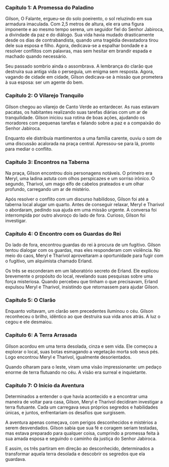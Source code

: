 ### **Capítulo 1: A Promessa do Paladino**

Gilson, O Falante, ergueu-se do solo poeirento, o sol reluzindo em sua armadura imaculada. Com 2,5 metros de altura, ele era uma figura imponente e ao mesmo tempo serena, um seguidor fiel do Senhor Jabiroca, a divindade da paz e do diálogo. Sua vida havia mudado drasticamente desde os dias de contrabandista, quando uma tragédia devastadora tirou dele sua esposa e filho. Agora, dedicava-se a espalhar bondade e a resolver conflitos com palavras, mas sem hesitar em brandir espada e machado quando necessário.

Seu passado sombrio ainda o assombrava. A lembrança do clarão que destruíra sua antiga vida o perseguia, um enigma sem resposta. Agora, vagando de cidade em cidade, Gilson dedicava-se à missão que prometera à sua esposa: ser um agente do bem.

### **Capítulo 2: O Vilarejo Tranquilo**

Gilson chegou ao vilarejo de Canto Verde ao entardecer. As ruas estavam pacatas, os habitantes realizando suas tarefas diárias com um ar de tranquilidade. Gilson iniciou sua rotina de boas ações, ajudando os moradores com pequenas tarefas e falando sobre a paz e a compaixão do Senhor Jabiroca.

Enquanto ele distribuía mantimentos a uma família carente, ouviu o som de uma discussão acalorada na praça central. Apressou-se para lá, pronto para mediar o conflito.

### **Capítulo 3: Encontros na Taberna**

Na praça, Gilson encontrou dois personagens notáveis. O primeiro era Meryl, uma ladina astuta com olhos perspicazes e um sorriso irônico. O segundo, Tharivol, um mago elfo de cabelos prateados e um olhar profundo, carregando um ar de mistério.

Após resolver o conflito com um discurso habilidoso, Gilson foi até a taberna local alugar um quarto. Antes de conseguir relaxar, Meryl e Tharivol o abordaram, pedindo sua ajuda em uma missão urgente. A conversa foi interrompida por outro alvoroço do lado de fora. Curioso, Gilson foi investigar.

### **Capítulo 4: O Encontro com os Guardas do Rei**

Do lado de fora, encontrou guardas do rei à procura de um fugitivo. Gilson tentou dialogar com os guardas, mas eles responderam com violência. No meio do caos, Meryl e Tharivol aproveitaram a oportunidade para fugir com o fugitivo, um alquimista chamado Erland.

Os três se esconderam em um laboratório secreto de Erland. Ele explicou brevemente o propósito do local, revelando suas pesquisas sobre uma força misteriosa. Quando percebeu que tinham o que precisavam, Erland expulsou Meryl e Tharivol, insistindo que retornassem para ajudar Gilson.

### **Capítulo 5: O Clarão**

Enquanto voltavam, um clarão sem precedentes iluminou o céu. Gilson reconheceu o brilho, idêntico ao que destruíra sua vida anos atrás. A luz o cegou e ele desmaiou.

### **Capítulo 6: A Terra Arrasada**

Gilson acordou em uma terra desolada, cinza e sem vida. Ele começou a explorar o local, suas botas esmagando a vegetação morta sob seus pés. Logo encontrou Meryl e Tharivol, igualmente desorientados.

Quando olharam para o leste, viram uma visão impressionante: um pedaço enorme de terra flutuando no céu. A visão era surreal e inquietante.

### **Capítulo 7: O Início da Aventura**

Determinados a entender o que havia acontecido e a encontrar uma maneira de voltar para casa, Gilson, Meryl e Tharivol decidiram investigar a terra flutuante. Cada um carregava seus próprios segredos e habilidades únicas, e juntos, enfrentariam os desafios que surgissem.

A aventura apenas começava, com perigos desconhecidos e mistérios a serem desvendados. Gilson sabia que sua fé e coragem seriam testadas, mas estava preparado para qualquer coisa, cumprindo a promessa feita à sua amada esposa e seguindo o caminho da justiça do Senhor Jabiroca.

E assim, os três partiram em direção ao desconhecido, determinados a transformar aquela terra desolada e descobrir os segredos que ela guardava.
